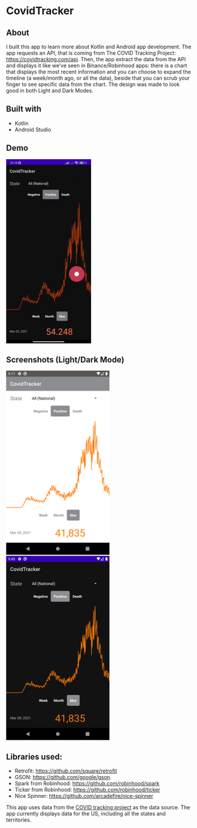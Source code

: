 # CovidTracker
 
## About

I built this app to learn more about Kotlin and Android app development. 
The app requests an API, that is coming from The COVID Tracking Project: https://covidtracking.com/api. Then, the app extract the data from the API and displays it like we've seen in Binance/Robinhood apps: there is a chart that displays the most recent information and you can choose to expand the timeline (a week/month ago, or all the data), beside that you can scrub your finger to see specific data from the chart.
The design was made to look good in both Light and Dark Modes.

## Built with

* Kotlin
* Android Studio

## Demo

<img src='https://github.com/Enzo-PsK/CovidTracker/blob/main/Screenshots/ezgif.com-gif-maker.gif' title='Demo' height="500" />

## Screenshots (Light/Dark Mode)

<div>
<img src='https://github.com/Enzo-PsK/CovidTracker/blob/main/Screenshots/Screenshot_1632688459.png' title='Demo' height="500" />
<img src='https://github.com/Enzo-PsK/CovidTracker/blob/main/Screenshots/Screenshot_1632692716.png' title='Demo' height="500"/>
</div>


## Libraries used:
- Retrofit: https://github.com/square/retrofit
- GSON: https://github.com/google/gson
- Spark from Robinhood: https://github.com/robinhood/spark
- Ticker from Robinhood: https://github.com/robinhood/ticker
- Nice Spinner: https://github.com/arcadefire/nice-spinner


This app uses data from the [COVID tracking project](https://twitter.com/covid19tracking) as the data source. The app currently displays data for the US, including all the states and territories.
